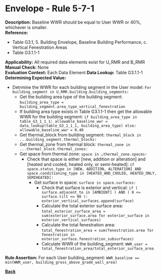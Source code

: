 # Envelope - Rule 5-7-1
**Description:** Baseline WWR should be equal to User WWR or 40%, whichever is smaller.  
**Reference:**
- Table G3.1, 5. Building Envelope, Baseline Building Performance, c. Vertical Fenestration Areas
- Table G3.1.1-1  

**Applicability:** All required data elements exist for U_RMR and B_RMR  
**Manual Check:** None  
**Evaluation Context:**  Each Data Element
**Data Lookup:** Table G3.1.1-1  
**Determining Expected Value:**
- Detrmine the WWR for each building segment in the User model: `For building_segment in U_RMR.building.building_segments:`
    - Get the building area type of the building segment: `building_area_type = building_segment.area_type_vertical_fenestration`
    - If building area type exists in Table G3.1.1-1 then get the allowable WWR for the building segment: `if building_area_type in table_G3_1_1_1: allowable_baseline_wwr = data_lookup(table_G3_1_1_1, building_area_type) else: allowable_baseline_wwr = 0.40`
    - Get thermal_block from building segment: `thermal_block in ...building_segment.thermal_blocks:`
    - Get thermal_zone from thermal block: `thermal_zone in ...thermal_block.thermal_zones:`
    - Get space from thermal zone: `space in …thermal_zone.spaces:`
        - Check that space is either [new, addition or alteration] and [heated and cooled, heated only, or semi-heated]: `if space.status_type in [NEW, ADDITION, ALTERATION] AND space.conditioning_type in [HEATED_AND_COOLED, HEATED_ONLY, SEMIHEATED]:` 
            - Get surface in space: `surface in space.surfaces:`
                - Check that surface is exterior and vertical: `if ( surface.adjacent_to in [AMBIENT] ) AND ( 0 <= surface.tilt <= 90 ): exterior_vertical_surfaces.append(surface)`
                - Calculate the total exterior surface area: `total_exterior_surface_area = sum(exterior_surface.area for exterior_surface in exterior_vertical_surfaces)`
                - Calculate the total fenestration area: `total_fenestration_area = sum(fenestration.area for fenestration in exterior_surface.fenestration_subsurfaces)`
                - Calculate WWR of the building_segment: `WWR_user = total_fenestration_area/total_exterior_surface_area`

**Rule Assertion:**  For each User building_segment: `WWR_baseline == min(WWR_user, building_gross_above_grade_wall_area)`

**[Back](_toc.md)**